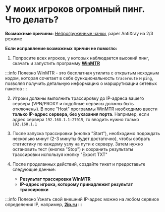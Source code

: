 # У моих игроков огромный пинг. Что делать?

**Возможные причины:** [Непрогруженные чанки](/chunky), paper AntiXray на 2/3 режиме

**Если исправление возможных причин не помогло:**

1. Попросите всех игроков, у которых наблюдается высокий пинг, скачать и запустить программу **[WinMTR](https://github.com/White-Tiger/WinMTR/releases)**

:::info Полезно
WinMTR - это бесплатная утилита с открытым исходным кодом, которая сочетает в себе функциональность `traceroute` и `ping`, позволяя получить детальную информацию о маршрутизации сетевых пакетов
:::

2. Игроки должны выполнить трассировку до IP-адреса вашего сервера (VPN/PROXY и подобные сервисы должны быть отключены).
В поле "Host" программы WinMTR необходимо ввести **только IP-адрес сервера, без указания порта**. Например, если адрес сервера `192.168.1.1:27015`, то вводить нужно только `192.168.1.1`

3. После запуска трассировки (кнопка "Start"), необходимо подождать несколько минут (2-3 минуты будет достаточно), чтобы собрать статистику по каждому узлу на пути к серверу.
Затем нужно остановить тест (кнопка "Stop") и сохранить результаты трассировки используя кнопку "Export TXT"

4. После проделанных действий, создайте тикет и предоставьте следующие данные:
    *   **Результат трассировки WinMTR**
    *   **IP-адрес игрока, которому принадлежит результат трассировки**

:::info Полезно
Узнать свой внешний IP-адрес можно на любом сервисе определения IP, например, **[2ip.ru](https://2ip.ru)**
:::
